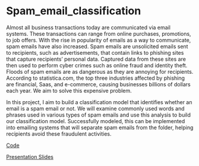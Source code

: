 # Spam_email_classification

Almost all business transactions today are communicated via email systems. These transactions can range from online purchases, promotions, to job offers. With the rise in popularity of emails as a way to communicate, spam emails have also increased. Spam emails are unsolicited emails sent to recipients, such as advertisements, that contain links to phishing sites that capture recipients’ personal data. Captured data from these sites are then used to perform cyber crimes such as online fraud and identity theft. Floods of spam emails are as dangerous as they are annoying for recipients. According to statistica.com, the top three industries affected by phishing are financial, Saas, and e-commerce, causing businesses billions of dollars each year. We aim to solve this expensive problem.

In this project, I aim to build a classification model that identifies whether an email is a spam
email or not. We will examine commonly used words and phrases used in various types of spam
emails and use this analysis to build our classification model. Successfully modeled, this can be
implemented into emailing systems that will separate spam emails from the folder, helping
recipients avoid these fraudulent activities.

[Code](https://github.com/christinepugay/Spam_email_classification/blob/main/Spam_email_modeling.ipynb)

[Presentation Slides](https://github.com/christinepugay/Spam_email_classification/blob/main/spam_filtering_presentation.pptx)
